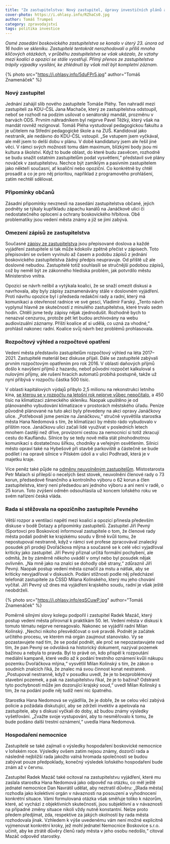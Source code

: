 ```yaml
---
title: "Ze zastupitelstva: Nový zastupitel, úpravy investičních plánů a vyostřující se vztahy koalice a opozice"
cover-photo: https://i.ohlasy.info/RZhaCs0.jpg
author: Tomáš Trumpeš
category: zpravodajství
tags: politika investice
---
```


*Osmé zasedání boskovického zastupitelstva se konalo v úterý 23. února od 16 hodin ve skleníku. Zastupitelé tentokrát nerozhodovali o příliš mnoha klíčových otázkách, v průběhu zastupitelstva se však ukázalo, že vztahy mezi koalicí a opozicí se stále vyostřují. Přímý přenos ze zastupitelstva trápily výpadky vysílání, ke zhlédnutí by však měl být kompletní záznam.*

{% photo src="https://i.ohlasy.info/5duFPr5.jpg" author="Tomáš Znamenáček" %}

### Nový zastupitel

Jednání zahájil slib nového zastupitele Tomáše Pléhy. Ten nahradil mezi zastupiteli za KDU-ČSL Jana Machače, který ze zastupitelstva odstoupil, neboť se rozhodl na podzim usilovat o senátorský mandát, prozměnu v barvách ODS. Prvním náhradníkem byl nejprve Pavel Těžký, který však na mandát rovněž rezignoval. Tomáš Pléha vystudoval pedagogickou fakultu a je učitelem na Střední pedagogické škole a na ZUŠ. Kandidoval jako nestraník, ale nedávno do KDU-ČSL vstoupil. „Se vstupem jsem vyčkával, ale měl jsem to delší dobu v plánu. V době kandidatury jsem ale řešil jiné věci. V rámci svých možností tomu dám maximum, blízkými body jsou mi kultura a školství. Když to bude oblast, do které budu zasvěcen, rozhodně se budu snažit ostatním zastupitelům podat vysvětlení,“ představil své plány nováček v zastupitelstvu. Nechce být zamlklým a pasivním zastupitelem jako někteří současní, ať koaliční nebo opoziční. Co konkrétně by chtěl prosadit a co je pro něj prioritou, například z programového prohlášení, zatím nechtěl sdělovat.  

### Připomínky občanů

Zásadní připomínky nevznesli na zasedání zastupitelstva občané, jejich podněty se týkaly kupříkladu zápachu kanálů na Janáčkově ulici či nedostatečného oplocení a ochrany boskovického hřbitova. Obě problematiky jsou vedení města známy a již se jimi zabývá.

### Omezení zápisů ze zastupitelstva

Současné [zápisy ze zastupitelstva](http://boskovice.cz/zapisy%2Dz%2Djednani%2Dzm/ds-1267/p1=1180) jsou přepisované doslova a každé vyjádření zastupitele si tak může kdokoliv zpětně přečíst v zápisech. Toto přepisování se ovšem vyvinulo až časem a podobu zápisů z jednání boskovického zastupitelstva žádný předpis neupravuje. Od příště už ale doslovné nebudou. Zastupitelé totiž souhlasili se stručnější podobou zápisů, což by neměl být ze zákonného hlediska problém, jak potvrdilo městu Ministerstvo vnitra. 

Opozici se návrh nelíbil a vytýkala koalici, že se snaží omezit diskusi a navrhovala, aby byly zápisy zaznamenávány stále v doslovném vyjádření. Proti návrhu opozice byl i předseda redakční rady a radní, který má komunikaci a otevřenost radnice ve své gesci, Vladimír Farský. „Tento návrh vyplynul hlavně ze skutečností z minulého zastupitelstva, které trvalo sedm hodin. Chtěli jsme tedy zápisy nějak zjednodušit. Rozhodně bych to nenazval cenzurou, protože pět let budou archivovány na webu audiovizuální záznamy. Příští koalice ať si udělá, co uzná za vhodné,“ prohlásil nakonec radní. Koalice svůj návrh bez problémů prohlasovala.

### Rozpočtový výhled a rozpočtové opatření

Vedení města představilo zastupitelům rozpočtový výhled na léta 2017–2021. Zastupitelé materiál bez diskuse přijali. Dále se zastupitelé zabývali prvním rozpočtovým opatřením pro rok 2016. V oblasti daňových příjmů došlo k navýšení příjmů z hazardu, neboť původní rozpočet kalkuloval s nulovými příjmy, ale rušení hracích automatů probíhá postupně, takže už nyní přibývá v rozpočtu částka 500 tisíc. 

V oblasti kapitálových výdajů přibylo 2,5 milionu na rekonstrukci letního kina, [se kterou se v rozpočtu na letošní rok nejprve vůbec nepočítalo](/clanky/2015/08/rekonstrukce-letnaku.html), a 450 tisíc na klimatizaci zámeckého skleníku. Naopak upuštěno je od plánovaného vybudování klimatizace v prostorách městského úřadu. Peníze původně plánované na tuto akci byly převedeny na akci opravy Janáčkovy ulice. „Potřebovali jsme peníze na Janáčkovu,“ stručně vysvětlila starostka města Hana Nedomová s tím, že klimatizaci by město rádo vybudovalo v příštím roce. Janáčkovu ulici začali lidé využívat v posledních letech mnohem častěji než dříve, provizorní cestou za nemocnicí si totiž zkracují cestu do Kauflandu. Silnice by se tedy nově měla stát plnohodnotnou komunikací s dostatečnou šířkou, chodníky a veřejným osvětlením. Silnici město opraví také na Hybešově při stavbě parkoviště a částečně se bude podílet i na opravě silnice v Pilském údolí a v ulici Podhradí, která je v majetku kraje.

Více peněz také půjde na [odměny neuvolněným zastupitelům](/clanky/2015/12/platy-zastupitelu.html). Místostarosta Petr Malach si přilepší o necelých šest stovek, neuvolnění členové rady o 73 korun, předsedové finančního a kontrolního výboru o 62 korun a člen zastupitelstva, který není předsedou ani jednoho výboru a ani není v radě, o 25 korun. Toto zvýšení odměn odsouhlasila už koncem loňského roku ve svém nařízení česká vláda.

### Rada si stěžovala na opozičního zastupitele Pevného

Větší rozpor a ventilaci napětí mezi koalicí a opozicí přinesla především diskuse v bodě Dotazy a připomínky zastupitelů. Zastupitel Jiří Pevný (Sportovci pro Boskovice) informoval zastupitele o tom, že členové rady města podali podnět ke krajskému soudu v Brně kvůli tomu, že nepostupoval nestranně, když v rámci své profese zpracovával znalecký posudek při prodeji Dvořáčkova mlýna a současně se k celé věci vyjadřoval kriticky jako zastupitel. Jiří Pevný přiznal určitá formální pochybení, ale odmítá, že by záměrně někoho uváděl v omyl nebo byl posudek nějak ovlivněn. „Na mně jako na znalci se dohodly obě strany,“ zdůraznil Jiří Pevný. Naopak postup vedení města označil za mstu a nátlak, aby se kriticky nevyjadřoval v diskusích. Podání stížnosti podle něj předcházel telefonát zastupitele za ČSSD Milana Kolínského, který mu jeho chování vyčítal. Jiří Pevný už dnes má vyjádření krajského soudu, radní je však ještě neobdrželi.

{% photo src="https://i.ohlasy.info/eqSCuwP.jpg" author="Tomáš Znamenáček" %}

Poměrně silnými slovy kolegu podpořil i zastupitel Radek Mazáč, který postup vedení města přirovnal k praktikám 50. let. Vedení města v diskusi k tomuto tématu nejprve nereagovalo. Nakonec se vyjádřil radní Milan Kolínský. „Nechci nikoho přesvědčovat o své pravdě. Podnět je začátek určitého procesu, ve kterém má orgán zaujmout stanovisko. Vy se pozastavujete nad tím, že se podal podnět, ale proč se nepozastavujete nad tím, že pan Pevný se odvolává na historický dokument, nazýval pozemek bažinou a nebyla to pravda. Byl to právě on, kdo přispěl k rozpoutání mediální kampaně, které vedlo až k podání trestního oznámení kvůli nákupu pozemku Dvořáčkova mlýna,“ vysvětlil Milan Kolínský s tím, že zákon o soudních znalcích říká, že znalec má svou činnost konat nestranně. „Postupoval nestranně, když v posudku uvedl, že je to bezproblémový stavební pozemek, a pak na zastupitelstvu říkal, že je to bažina? Odstranit tyto pochybnosti může jen dozorující krajský soud,“ uvedl Milan Kolínský s tím, že na podání podle něj tudíž není nic špatného.

Starostka Hana Nedomová se vyjádřila, že je dobře, že se celou věcí zabývá policie a požádala diskutující, aby se zdrželi invektiv a apelovala na zastupitele, aby s diskusí vyčkali do doby, až budou známy výsledky vyšetřování. „Zvažte svoje vystupování, aby to nesměřovalo k tomu, že bude podáno další trestní oznámení,“ uvedla Hana Nedomová.

### Hospodaření nemocnice

Zastupitelé se také zajímali o výsledky hospodaření boskovické nemocnice v loňském roce. Výsledky ovšem zatím nejsou známy, dozorčí rada a následně nejbližší rada jakožto valná hromada společnosti se budou zabývat pouze předpoklady, konečný výsledek loňského hospodaření bude znám až v červnu.

Zastupitel Radek Mazáč také ocitoval na zastupitelstvu vyjádření, které mu zaslala starostka Hana Nedomová jako odpověď na otázku, co měl ještě jednatel nemocnice Dan Navrátil udělat, aby neztratil důvěru: „[Rada města] rozhodla jako kolektivní orgán v návaznosti na posouzení a vyhodnocení konkrétní situace. Vámi formulovaná otázka však směřuje toliko k názorům, které, ač vychází z objektivních skutečností, jsou subjektivní a v návaznosti na případné změny situace nikoli vždy nutně konstantní. Nelze proto předem předjímat, zda, respektive za jakých okolností by rada města rozhodovala jinak. Vzhledem k výše uvedenému vám není možné explicitně vyjmenovat konkrétní kroky, jež mohl jednatel Nemocnice Boskovice s.r.o. učinit, aby ke ztrátě důvěry členů rady města v jeho osobu nedošlo,“ citoval Mazáč odpověď starostky. 
